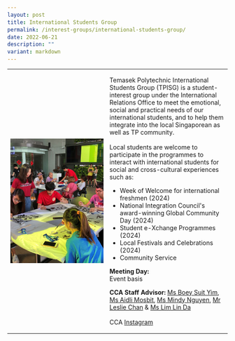 ```yaml
---
layout: post
title: International Students Group
permalink: /interest-groups/international-students-group/
date: 2022-06-21
description: ""
variant: markdown
---
```

<div>
    <table>
        <tbody><tr>
            <td style="width:45%"><img src="/images/CCA_tp_international_students_group.jpg" style="display:block;margin-left:auto;margin-right:auto;" alt="TP International Students Group"></td>
            <td>
                <p>
                    Temasek Polytechnic International Students Group (TPISG) is a student-interest group under the International Relations Office to meet the emotional, social and practical needs of our international students, and to help them integrate into the local Singaporean as well as TP community.<br>
                    <br>
                    Local students are welcome to participate in the programmes to interact with international students for social and cross-cultural experiences such as:<br>
                </p>
                    <ul>
                        <li>Week of Welcome for international freshmen (2024)</li>
                        <li>National Integration Council's award-winning Global Community Day (2024)</li>
                        <li>Student e-Xchange Programmes (2024)</li>
                        <li>Local Festivals and Celebrations (2024)</li>
                        <li>Community Service</li>
                    </ul>
                <p>
                    <b>Meeting Day:</b><br>Event basis
                </p><p>
                    <b>CCA Staff Advisor:</b> <a href="mailto:boey_suit_yim@tp.edu.sg">Ms Boey Suit Yim</a>, <a href="mailto:Aidli_MOSBIT@TP.EDU.SG">Ms Aidli Mosbit</a>, <a href="mailto:Mindy_NGUYEN@tp.edu.sg">Ms Mindy Nguyen</a>, <a href="mailto:Leslie_Chan@tp.edu.sg">Mr Leslie Chan</a> &amp; <a href="mailto:Lim_Lin_Da@tp.edu.sg">Ms Lim Lin Da</a><br>
                    <br>
                    CCA <a href="https://www.instagram.com/tpisg">Instagram</a>
                </p>
            </td>
        </tr>
    </tbody></table></div>